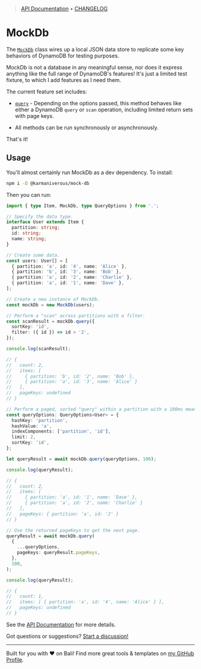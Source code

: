 <!-- TYPEDOC_EXCLUDE -->

> [API Documentation](https://karmaniverous.github.io/mock-db) • [CHANGELOG](https://github.com/karmaniverous/mock-db/tree/main/CHANGELOG.md)

<!-- /TYPEDOC_EXCLUDE -->

# MockDb

The [`MockDb`](https://karmaniverous.github.io/mock-db/classes/index.MockDb.html) class wires up a local JSON data store to replicate some key behaviors of DynamoDB for testing purposes.

MockDb is not a database in any meaningful sense, nor does it express anything like the full range of DynamoDB's features! It's just a limited test fixture, to which I add features as I need them.

The current feature set includes:

- [`query`](https://karmaniverous.github.io/mock-db/classes/index.MockDb.html#query) - Depending on the options passed, this method behaves like either a DynamoDB `query` or `scan` operation, including limited return sets with page keys.

- All methods can be run synchronously or asynchronously.

That's it!

## Usage

You'll almost certainly run MockDb as a dev dependency. To install:

```bash
npm i -D @karmaniverous/mock-db
```

Then you can run:

```ts
import { type Item, MockDb, type QueryOptions } from '.';

// Specify the data type.
interface User extends Item {
  partition: string;
  id: string;
  name: string;
}

// Create some data.
const users: User[] = [
  { partition: 'a', id: '4', name: 'Alice' },
  { partition: 'b', id: '3', name: 'Bob' },
  { partition: 'a', id: '2', name: 'Charlie' },
  { partition: 'a', id: '1', name: 'Dave' },
];

// Create a new instance of MockDb.
const mockDb = new MockDb(users);

// Perform a "scan" across partitions with a filter.
const scanResult = mockDb.query({
  sortKey: 'id',
  filter: ({ id }) => id > '2',
});

console.log(scanResult);

// {
//   count: 2,
//   items: [
//     { partition: 'b', id: '2', name: 'Bob' },
//     { partition: 'a', id: '3', name: 'Alice' }
//   ],
//   pageKeys: undefined
// }

// Perform a paged, sorted "query" within a partition with a 100ms mean delay.
const queryOptions: QueryOptions<User> = {
  hashKey: 'partition',
  hashValue: 'a',
  indexComponents: ['partition', 'id'],
  limit: 2,
  sortKey: 'id',
};

let queryResult = await mockDb.query(queryOptions, 100);

console.log(queryResult);

// {
//   count: 2,
//   items: [
//     { partition: 'a', id: '1', name: 'Dave' },
//     { partition: 'a', id: '2', name: 'Charlie' }
//   ],
//   pageKeys: { partition: 'a', id: '2' }
// }

// Use the returned pageKeys to get the next page.
queryResult = await mockDb.query(
  {
    ...queryOptions,
    pageKeys: queryResult.pageKeys,
  },
  100,
);

console.log(queryResult);

// {
//   count: 1,
//   items: [ { partition: 'a', id: '4', name: 'Alice' } ],
//   pageKeys: undefined
// }
```

See the [API Documentation](https://karmaniverous.github.io/mock-db) for more details.

Got questions or suggestions? [Start a discussion!](https://github.com/karmaniverous/mock-db/discussions)

---

Built for you with ❤️ on Bali! Find more great tools & templates on [my GitHub Profile](https://github.com/karmaniverous).
